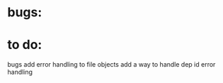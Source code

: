 # bugs:

# to do:   
bugs
add error handling to file objects
add a way to handle dep id error handling

